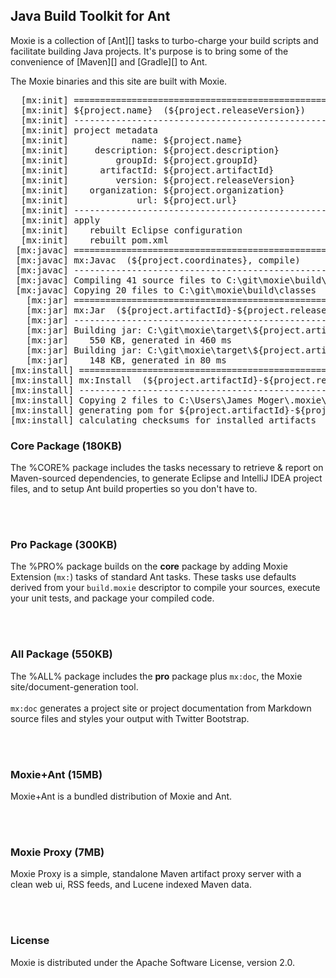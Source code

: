 ## Java Build Toolkit for Ant

Moxie is a collection of [Ant][] tasks to turbo-charge your build scripts and facilitate building Java projects.  It's purpose is to bring some of the convenience of [Maven][] and [Gradle][] to Ant.

The Moxie binaries and this site are built with Moxie.

<div class="row">
<div class="span7">
<pre>
  [mx:init] =========================================================
  [mx:init] ${project.name}  (${project.releaseVersion})
  [mx:init] ---------------------------------------------------------
  [mx:init] project metadata
  [mx:init]            name: ${project.name}
  [mx:init]     description: ${project.description}
  [mx:init]         groupId: ${project.groupId}
  [mx:init]      artifactId: ${project.artifactId}
  [mx:init]         version: ${project.releaseVersion}
  [mx:init]    organization: ${project.organization}
  [mx:init]             url: ${project.url}
  [mx:init] ---------------------------------------------------------
  [mx:init] apply
  [mx:init]    rebuilt Eclipse configuration
  [mx:init]    rebuilt pom.xml
 [mx:javac] =========================================================
 [mx:javac] mx:Javac  (${project.coordinates}, compile)
 [mx:javac] ---------------------------------------------------------
 [mx:javac] Compiling 41 source files to C:\git\moxie\build\classes
 [mx:javac] Copying 20 files to C:\git\moxie\build\classes
   [mx:jar] =========================================================
   [mx:jar] mx:Jar  (${project.artifactId}-${project.releaseVersion})
   [mx:jar] ---------------------------------------------------------
   [mx:jar] Building jar: C:\git\moxie\target\${project.artifactId}-${project.releaseVersion}.jar
   [mx:jar]    550 KB, generated in 460 ms
   [mx:jar] Building jar: C:\git\moxie\target\${project.artifactId}-${project.releaseVersion}-sources.jar
   [mx:jar]    148 KB, generated in 80 ms
[mx:install] =========================================================
[mx:install] mx:Install  (${project.artifactId}-${project.releaseVersion})
[mx:install] ---------------------------------------------------------
[mx:install] Copying 2 files to C:\Users\James Moger\.moxie\local\${project.groupId}\${project.artifactId}\${project.releaseVersion}
[mx:install] generating pom for ${project.artifactId}-${project.releaseVersion}
[mx:install] calculating checksums for installed artifacts
</pre>
</div>

<div class="span5">
<h3>Core Package (180KB)</h3>

The %CORE% package includes the tasks necessary to retrieve & report on Maven-sourced dependencies, to generate Eclipse and IntelliJ IDEA project files, and to setup Ant build properties so you don't have to.

<br/><br/>
<h3>Pro Package (300KB)</h3>

The %PRO% package builds on the <b>core</b> package by adding Moxie Extension (<code>mx:</code>) tasks of standard Ant tasks.  These tasks use defaults derived from your <code>build.moxie</code> descriptor to compile your sources, execute your unit tests, and package your compiled code.

<br/><br/>
<h3>All Package (550KB)</h3>

The %ALL% package includes the <b>pro</b> package plus <code>mx:doc</code>, the Moxie site/document-generation tool.
<br/><br/>
<code>mx:doc</code> generates a project site or project documentation from Markdown source files and styles your output with Twitter Bootstrap.

<br/><br/>
<h3>Moxie+Ant (15MB)</h3>

Moxie+Ant is a bundled distribution of Moxie and Ant.

<br/><br/>
<h3>Moxie Proxy (7MB)</h3>

Moxie Proxy is a simple, standalone Maven artifact proxy server with a clean web ui, RSS feeds, and Lucene indexed Maven data.

<br/><br/>
<h3>License</h3>

Moxie is distributed under the Apache Software License, version 2.0.

</div>
</div>
